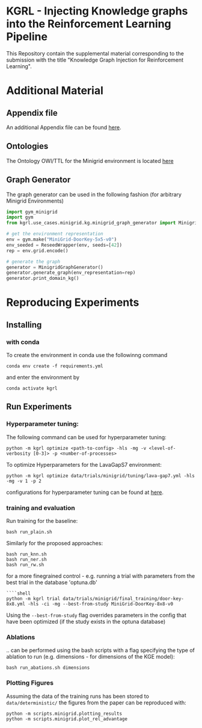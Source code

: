 # KGRL - Injecting Knowledge graphs into the Reinforcement Learning Pipeline 

This Repository contain the supplemental material corresponding to the submission with the title
"Knowledge Graph Injection for Reinforcement Learning".

# Additional Material
## Appendix file
An additional Appendix file can be found [here](Appendix.pdf).
## Ontologies
The Ontology OWl/TTL for the Minigrid environment is located [here](data/ontologies/minigrid_ontology.ttl)
## Graph Generator
The graph generator can be used in the following fashion (for arbitrary Minigrid Environments)
````python
import gym_minigrid
import gym
from kgrl.use_cases.minigrid.kg.minigrid_graph_generator import MinigridGraphGenerator

# get the environment representation
env = gym.make("MiniGrid-DoorKey-5x5-v0")
env_seeded = ReseedWrapper(env, seeds=[42])
rep = env.grid.encode()

# generate the graph
generator = MinigridGraphGenerator()
generator.generate_graph(env_representation=rep)
generator.print_domain_kg()
````
# Reproducing Experiments
## Installing
### with conda
To create the environment in conda use the followinng command
````
conda env create -f requirements.yml
````

and enter the environment by 
````
conda activate kgrl
````


## Run Experiments
### Hyperparameter tuning:
The following command can be used for hyperparameter tuning:
````shell
python -m kgrl optimize <path-to-config> -hls -mg -v <level-of-verbosity [0-3]> -p <number-of-processes>
````
To optimize Hyperparameters for the LavaGapS7 environment:
````shell
python -m kgrl optimize data/trials/minigrid/tuning/lava-gap7.yml -hls -mg -v 1 -p 2
````
configurations for hyperparameter tuning can be found at [here](data/trials/minigrid/tuning).

### training and evaluation
Run training for the baseline: 
````shell
bash run_plain.sh 
````

Similarly for the proposed approaches:
````shell
bash run_knn.sh
bash run_ner.sh
bash run_rw.sh
````

for a more finegrained control - e.g. running a trial with parameters from the best trial in the database 'optuna.db'
````commandline
````shell
python -m kgrl trial data/trials/minigrid/final_training/door-key-8x8.yml -hls -ci -mg --best-from-study MiniGrid-DoorKey-8x8-v0
````
Using the ``--best-from-study`` flag overrides parameters in the config that have been optimized (if the study exists in the optuna database)
### Ablations
.. can be performed using the bash scripts with a flag specifying the type of ablation to run (e.g. dimensions - for dimensions of the KGE model):
````shell
bash run_abations.sh dimensions
````

### Plotting Figures
Assuming the data of the training runs has been stored to ``data/deterministic/`` the figures from the paper can be reproduced with:
````shell
python -m scripts.minigrid.plotting_results
python -m scripts.minigrid.plot_rel_advantage
````

